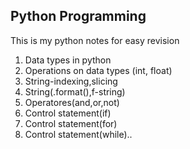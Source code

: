 ## Python Programming
This is my python notes for easy revision
1. Data types in python
2. Operations on data types (int, float)
3. String-indexing,slicing
4. String(.format(),f-string)
5. Operatores(and,or,not)
6. Control statement(if)
7. Control statement(for)
8. Control statement(while)..
